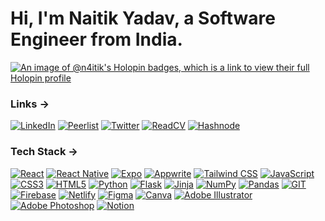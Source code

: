 # Hi, I'm Naitik Yadav, a Software Engineer from India.

[![An image of @n4itik's Holopin badges, which is a link to view their full Holopin profile](https://holopin.me/n4itik)](https://holopin.io/@n4itik)

### Links →

[![LinkedIn](https://img.shields.io/badge/LinkedIn-0077B5?style=for-the-badge&logo=linkedin&logoColor=white)](https://linkedin.com/in/naitikyadav)
[![Peerlist](https://img.shields.io/badge/Peerlist-00AA45.svg?style=for-the-badge&logo=Peerlist&logoColor=white)](https://peerlist.io/naitikyadav)
[![Twitter](https://img.shields.io/badge/Twitter-1DA1F2?style=for-the-badge&logo=twitter&logoColor=white)](https://twitter.com/n4itik)
[![ReadCV](https://img.shields.io/badge/Read.cv-222222.svg?style=for-the-badge&logo=readdotcv&logoColor=white)](https://naitik.read.cv)
[![Hashnode](https://img.shields.io/badge/Hashnode-2962FF?style=for-the-badge&logo=hashnode&logoColor=white)](https://naitik.hashnode.dev)

### Tech Stack →

[![React](https://img.shields.io/badge/react-%2323272f.svg?style=for-the-badge&logo=react&logoColor=%2361DAFB)](https://react.dev)
[![React Native](https://img.shields.io/badge/react_native-%23282c34.svg?style=for-the-badge&logo=react&logoColor=%2361DAFB)](https://reactnative.dev)
[![Expo](https://img.shields.io/badge/Expo-000020.svg?style=for-the-badge&logo=Expo&logoColor=white)](https://expo.dev)
[![Appwrite](https://img.shields.io/badge/Appwrite-FD366E.svg?style=for-the-badge&logo=Appwrite&logoColor=white)](https://appwrite.io)
[![Tailwind CSS](https://img.shields.io/badge/Tailwind%20CSS-0592aa.svg?style=for-the-badge&logo=Tailwind-CSS&logoColor=white)](https://tailwindcss.com)
[![JavaScript](https://img.shields.io/badge/javascript-%23323330.svg?style=for-the-badge&logo=javascript&logoColor=%23F7DF1E)](https://developer.mozilla.org/en-US/docs/Web/JavaScript)
[![CSS3](https://img.shields.io/badge/css3-%231572B6.svg?style=for-the-badge&logo=css3&logoColor=white)](https://developer.mozilla.org/en-US/docs/Web/CSS)
[![HTML5](https://img.shields.io/badge/html5-%23E34F26.svg?style=for-the-badge&logo=html5&logoColor=white)](https://developer.mozilla.org/en-US/docs/Web/HTML)
[![Python](https://img.shields.io/badge/python-3670A0?style=for-the-badge&logo=python&logoColor=ffdd54)](https://www.python.org)
[![Flask](https://img.shields.io/badge/flask-%23000.svg?style=for-the-badge&logo=flask&logoColor=white)](https://flask.palletsprojects.com)
[![Jinja](https://img.shields.io/badge/jinja-white.svg?style=for-the-badge&logo=jinja&logoColor=black)](https://jinja.palletsprojects.com)
[![NumPy](https://img.shields.io/badge/numpy-%23013243.svg?style=for-the-badge&logo=numpy&logoColor=white)](https://numpy.org)
[![Pandas](https://img.shields.io/badge/pandas-%23150458.svg?style=for-the-badge&logo=pandas&logoColor=white)](https://pandas.pydata.org)
[![GIT](https://img.shields.io/badge/Git-fc6d26?style=for-the-badge&logo=git&logoColor=white)](https://git-scm.com)
[![Firebase](https://img.shields.io/badge/Firebase-039BE5?style=for-the-badge&logo=Firebase&logoColor=white)](https://firebase.google.com)
[![Netlify](https://img.shields.io/badge/netlify-%23000000.svg?style=for-the-badge&logo=netlify&logoColor=#00C7B7)](https://www.netlify.com)
[![Figma](https://img.shields.io/badge/figma-%23F24E1E.svg?style=for-the-badge&logo=figma&logoColor=white)](https://www.figma.com)
[![Canva](https://img.shields.io/badge/Canva-%23009ea6.svg?style=for-the-badge&logo=Canva&logoColor=white)](https://www.canva.com)
[![Adobe Illustrator](https://img.shields.io/badge/adobe%20illustrator-%23FF9A00.svg?style=for-the-badge&logo=adobe%20illustrator&logoColor=white)](https://www.adobe.com/in/products/illustrator.html)
[![Adobe Photoshop](https://img.shields.io/badge/adobe%20photoshop-%2331A8FF.svg?style=for-the-badge&logo=adobe%20photoshop&logoColor=white)](https://www.adobe.com/in/products/photoshop.html)
[![Notion](https://img.shields.io/badge/Notion-%23000000.svg?style=for-the-badge&logo=notion&logoColor=white)](https://www.notion.so)
